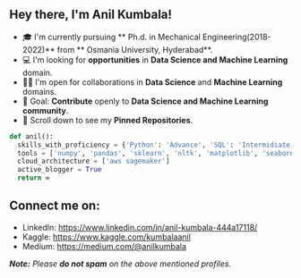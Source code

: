 ## Hey there, I'm Anil Kumbala!

- 🎓 I'm currently pursuing ** Ph.d. in Mechanical Engineering(2018-2022)** from ** Osmania University, Hyderabad**.
- 💻 I'm looking for **opportunities** in **Data Science and Machine Learning** domain.
- 🤝🏻 I'm open for collaborations in **Data Science** and **Machine Learning** domains.
- 🎯 Goal: **Contribute** openly to **Data Science and Machine Learning community**.
- 📌 Scroll down to see my **Pinned Repositories**.
```python
def anil():
  skills_with_proficiency = {'Python': 'Advance', 'SQL': 'Intermidiate', 'HTML & CSS': 'Beginner'}
  tools = ['numpy', 'pandas', 'sklearn', 'nltk', 'matplotlib', 'seaborn', 'keras', 'flask', 'tableau','NLP']
  cloud_architecture = ['aws sagemaker']
  active_blogger = True
  return ∞
```

## Connect me on:
- LinkedIn: https://www.linkedin.com/in/anil-kumbala-444a17118/
- Kaggle: https://www.kaggle.com/kumbalaanil
- Medium: https://medium.com/@anilkumbala

_**Note:** Please **do not spam** on the above mentioned profiles._
